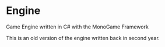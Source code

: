 # Engine
Game Engine written in C# with the MonoGame Framework


This is an old version of the engine written back in second year.
